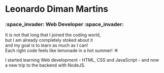 <h1> Leonardo Diman Martins </h3>

<h3> :space_invader: Web Developer :space_invader: </h3>

It is not that long that I joined the coding world, <br>
but I am already completely stoked about it <br>
and my goal is to learn as much as I can!
<br>
Each right code feels like lemonade in a hot summer! :sunny:

I started learning Web development - HTML, CSS and JavaScript - and now
a new trip to the backend with NodeJS.

